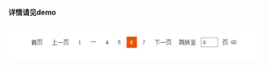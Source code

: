 ﻿#### 详情请见demo
![](https://raw.githubusercontent.com/es0202/paginate/master/Snipaste_2019-08-27_10-21-10.png)

